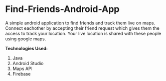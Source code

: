 # Find-Friends-Android-App
A simple android application to find friends and track them live on maps.
Connect eachother by accepting their friend request which gives them the access to track your location.
Your live location is shared with these people using google maps.

<b>Technologies Used:</b>
1. Java 
2. Android Studio
3. Maps API
4. Firebase
